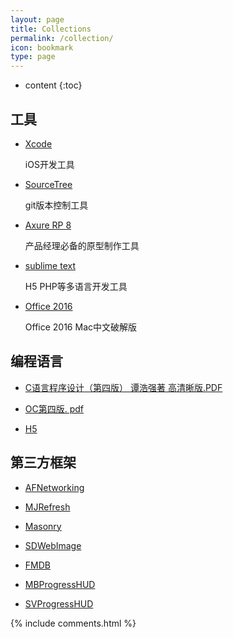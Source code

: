 ```yaml
---
layout: page
title: Collections
permalink: /collection/
icon: bookmark
type: page
---
```


* content
{:toc}

## 工具

* [Xcode](https://developer.apple.com/download/)

    iOS开发工具

* [SourceTree](https://www.sourcetreeapp.com/)

    git版本控制工具

* [Axure RP 8](https://www.axure.com.cn/3510/)

    产品经理必备的原型制作工具

* [sublime text](http://www.sublimetext.com/)

    H5 PHP等多语言开发工具

* [Office 2016](http://www.sdifen.com/office20161531.html)

    Office 2016 Mac中文破解版

## 编程语言

* [C语言程序设计（第四版） 谭浩强著 高清晰版.PDF](http://vdisk.weibo.com/s/C5_-5UXaTSGMi)

* [OC第四版. pdf](http://download.csdn.net/detail/u010483175/7251307)

* [H5](https://www.w3cschool.cn/html5/)

## 第三方框架

* [AFNetworking](https://github.com/AFNetworking/AFNetworking)

* [MJRefresh](https://github.com/CoderMJLee/MJRefresh)

* [Masonry](https://github.com/SnapKit/Masonry)

* [SDWebImage](https://github.com/rs/SDWebImage)

* [FMDB](https://github.com/ccgus/fmdb)

* [MBProgressHUD](https://github.com/jdg/MBProgressHUD)

* [SVProgressHUD](https://github.com/TransitApp/SVProgressHUD)


{% include comments.html %}
